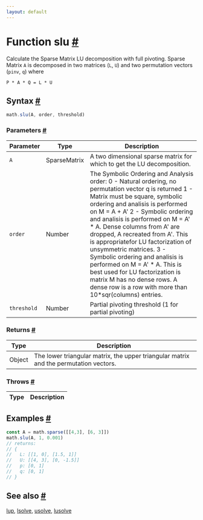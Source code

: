 ```yaml
---
layout: default
---
```


<!-- Note: This file is automatically generated from source code comments. Changes made in this file will be overridden. -->

<h1 id="function-slu">Function slu <a href="#function-slu" title="Permalink">#</a></h1>

Calculate the Sparse Matrix LU decomposition with full pivoting. Sparse Matrix `A` is decomposed in two matrices (`L`, `U`) and two permutation vectors (`pinv`, `q`) where

`P * A * Q = L * U`


<h2 id="syntax">Syntax <a href="#syntax" title="Permalink">#</a></h2>

```js
math.slu(A, order, threshold)
```

<h3 id="parameters">Parameters <a href="#parameters" title="Permalink">#</a></h3>

Parameter | Type | Description
--------- | ---- | -----------
`A` | SparseMatrix | A two dimensional sparse matrix for which to get the LU decomposition.
`order` | Number | The Symbolic Ordering and Analysis order: 0 - Natural ordering, no permutation vector q is returned 1 - Matrix must be square, symbolic ordering and analisis is performed on M = A + A' 2 - Symbolic ordering and analisis is performed on M = A' * A. Dense columns from A' are dropped, A recreated from A'. This is appropriatefor LU factorization of unsymmetric matrices. 3 - Symbolic ordering and analisis is performed on M = A' * A. This is best used for LU factorization is matrix M has no dense rows. A dense row is a row with more than 10*sqr(columns) entries.
`threshold` | Number | Partial pivoting threshold (1 for partial pivoting)

<h3 id="returns">Returns <a href="#returns" title="Permalink">#</a></h3>

Type | Description
---- | -----------
Object | The lower triangular matrix, the upper triangular matrix and the permutation vectors.


<h3 id="throws">Throws <a href="#throws" title="Permalink">#</a></h3>

Type | Description
---- | -----------


<h2 id="examples">Examples <a href="#examples" title="Permalink">#</a></h2>

```js
const A = math.sparse([[4,3], [6, 3]])
math.slu(A, 1, 0.001)
// returns:
// {
//   L: [[1, 0], [1.5, 1]]
//   U: [[4, 3], [0, -1.5]]
//   p: [0, 1]
//   q: [0, 1]
// }
```


<h2 id="see-also">See also <a href="#see-also" title="Permalink">#</a></h2>

[lup](lup.html),
[lsolve](lsolve.html),
[usolve](usolve.html),
[lusolve](lusolve.html)
